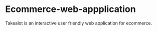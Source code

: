 # Ecommerce-web-appplication
Takealot is an interactive user friendly web application for ecommerce.
